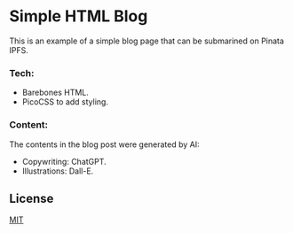 
# Simple HTML Blog

This is an example of a simple blog page that can be submarined on Pinata IPFS. 

### Tech:
- Barebones HTML.
- PicoCSS to add styling. 


### Content:

The contents in the blog post were generated by AI:

- Copywriting: ChatGPT.
- Illustrations: Dall-E.


## License

[MIT](https://choosealicense.com/licenses/mit/)

